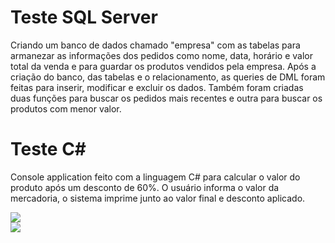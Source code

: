 <h1>Teste SQL Server</h1>
<p>Criando um banco de dados chamado "empresa" com as tabelas para armanezar as informações dos pedidos como nome, data, horário e valor total da venda e para guardar os produtos 
vendidos pela empresa. Após a criação do banco, das tabelas e o relacionamento, as queries de DML foram feitas para inserir, modificar e excluir os dados. Também foram criadas 
duas funções para buscar os pedidos mais recentes e outra para buscar os produtos com menor valor.</p>

<h1>Teste C#</h1>
<p>Console application feito com a linguagem C# para calcular o valor do produto após um desconto de 60%. 
O usuário informa o valor da mercadoria, o sistema imprime junto ao valor final e desconto aplicado.</p>
<img src="https://github.com/danoliver1792/EGS_Sistemas/assets/99451711/1bc8aed8-0046-47db-85a0-d1c196f0cb77"><br/>
<img src="https://github.com/danoliver1792/EGS_Sistemas/assets/99451711/bf28e8a2-7c29-4bd7-b8a1-741bd42886b9">
